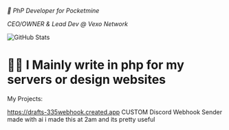 *🐘 PhP Developer for Pocketmine*

*CEO/OWNER & Lead Dev @ Vexo Network*

![GitHub Stats](https://github-readme-stats.vercel.app/api?username=phrqndydevs&show_icons=true)



# 🧑‍💻 I Mainly write in php for my servers or design websites


My Projects:

https://drafts-335webhook.created.app
CUSTOM Discord Webhook Sender made with ai 
i made this at 2am and its pretty useful 
